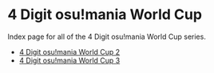 # 4 Digit osu!mania World Cup

Index page for all of the 4 Digit osu!mania World Cup series.

- [4 Digit osu!mania World Cup 2](2)
- [4 Digit osu!mania World Cup 3](3)

